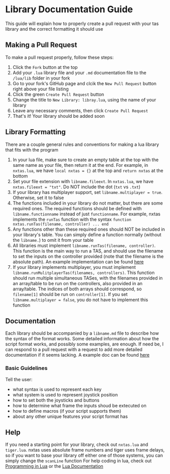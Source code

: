 # Library Documentation Guide
This guide will explain how to properly create a pull request with your tas library and the correct formatting it should use  

## Making a Pull Request
To make a pull request properly, follow these steps:
1. Click the `Fork` button at the top
2. Add your `.lua` library file and your `.md` documentation file to the `/lua/lib` folder in your fork
3. Go to your fork's GitHub page and clcik the `New Pull Request` button right above your file listing
4. Click the green `Create Pull Request` button
5. Change the title to `New Library: libray.lua`, using the name of your library
6. Leave any necessary comments, then click `Create Pull Request`
7. That's it! Your library should be added soon

## Library Formatting
There are a couple general rules and conventions for making a lua library that fits with the program
1. In your lua file, make sure to create an empty table at the top with the same name as your file, then return it at the end. For example, in `nxtas.lua`, we have `local nxtas = {}` at the top and `return nxtas` at the bottom
2. Set your file extension with `libname.fileext`. In `nxtas.lua`, we have `nxtas.fileext = "txt"`. Do NOT include the dot (`txt` vs `.txt`)
3. If your library has multiplayer support, set `libname.multiplayer = true`. Otherwise, set it to false
4. The functions included in your library do not matter, but there are some required ones. The required functions should be defined with `libname.functionname` instead of just `functionname`. For example, nxtas implements the `runTas` function with the syntax `function nxtas.runTas(filename, controller) ... end`
5. Any functions other than these required ones should NOT be included in your library's table. You can simply define a function normally (without the `libname.`) to omit it from your table
6. All libraries must implement `libname.runTas(filename, controller)`. This function is the main way to run a TAS, and should use the filename to set the inputs on the controller provided (note that the filename is the absolute path). An example implementation can be found [here](https://github.com/hamhub7/tas-script/blob/master/lua/lib/nxtas.lua#L91)
7. If your library implements multiplayer, you must implement `libname.runMulitplayerTas(filenames, controllers)`. This function should run multiple simultaneous TASes, with the filenames provided in an array/table to be run on the controllers, also provided in an array/table. The indices of both arrays should correspond, so `filename[1]` should be run on `controller[1]`. If you set `libname.multiplayer = false`, you do not have to implement this function

## Documentation
Each library should be accompanied by a `libname.md` file to describe how the syntax of the format works. Some detailed information about how the script format works, and possibly some examples, are enough. If need be, I can respond to a pull request with a request to add more detailed documentation if it seems lacking. A example doc can be found [here](https://github.com/hamhub7/tas-script/tree/master/lua/lib)  
### Basic Guidelines
Tell the user:
* what syntax is used to represent each key
* what system is used to represent joystick position
* how to set both the joysticks and buttons
* how to determine what frame the inputs shoud be extecuted on
* how to define macros (if your script supports them)
* about any other unique features your script format has

## Help
If you need a starting point for your library, check out `nxtas.lua` and `tiger.lua`. nxtas uses absolute frame numbers and tiger uses frame delays, so if you want to base your library off either one of those systems, you can simply change the `scanLine` function
For help coding in lua, check out [Programming in Lua](https://www.lua.org/pil/contents.html) or the [Lua Documentation](https://www.lua.org/manual/5.3/)
